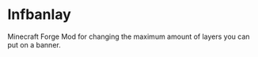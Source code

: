 # Infbanlay

Minecraft Forge Mod for changing the maximum amount of layers you can put on a banner.
